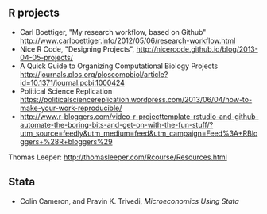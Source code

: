 ## R projects

- Carl Boettiger, "My research workflow, based on Github" http://www.carlboettiger.info/2012/05/06/research-workflow.html
- Nice R Code, "Designing Projects", http://nicercode.github.io/blog/2013-04-05-projects/
- A Quick Guide to Organizing Computational Biology Projects http://journals.plos.org/ploscompbiol/article?id=10.1371/journal.pcbi.1000424
- Political Science Replication https://politicalsciencereplication.wordpress.com/2013/06/04/how-to-make-your-work-reproducible/
- http://www.r-bloggers.com/video-r-projecttemplate-rstudio-and-github-automate-the-boring-bits-and-get-on-with-the-fun-stuff/?utm_source=feedly&utm_medium=feed&utm_campaign=Feed%3A+RBloggers+%28R+bloggers%29

Thomas Leeper: http://thomasleeper.com/Rcourse/Resources.html


## Stata

- Colin Cameron, and Pravin K. Trivedi, *Microeconomics Using Stata*
